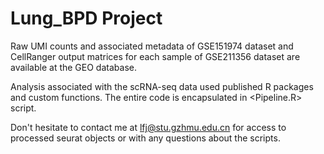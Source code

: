 # **Lung_BPD Project**

Raw UMI counts and associated metadata of GSE151974 dataset and CellRanger output matrices for each sample of GSE211356 dataset are available at the GEO database.

Analysis associated with the scRNA-seq data used published R packages and custom functions. The entire code is encapsulated in <Pipeline.R> script.

Don't hesitate to contact me at lfj@stu.gzhmu.edu.cn for access to processed seurat objects or with any questions about the scripts.
